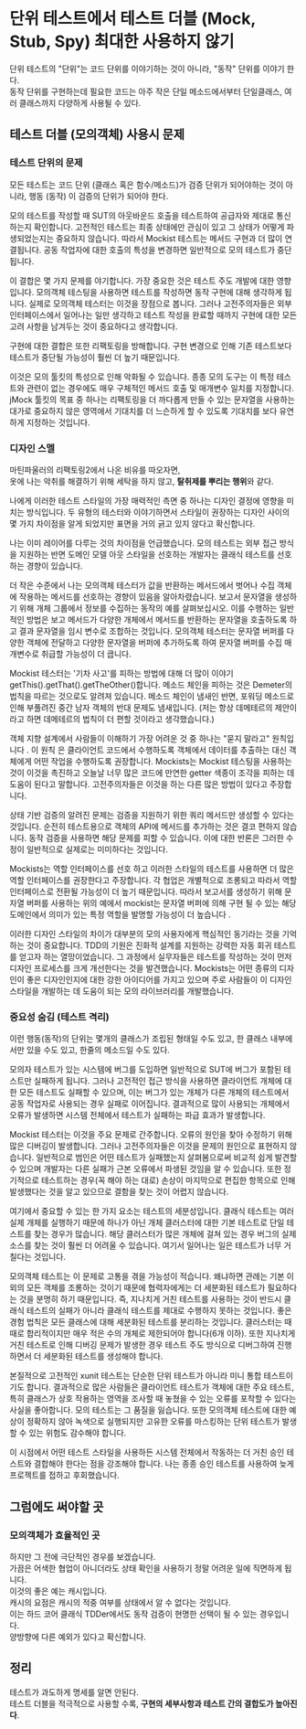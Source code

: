 # 단위 테스트에서 테스트 더블 (Mock, Stub, Spy) 최대한 사용하지 않기

단위 테스트의 "단위"는 코드 단위를 이야기하는 것이 아니라, "동작" 단위를 이야기 한다.  
동작 단위를 구현하는데 필요한 코드는 아주 작은 단일 메소드에서부터 단일클래스, 여러 클래스까지 다양하게 사용될 수 있다.  

## 테스트 더블 (모의객체) 사용시 문제

### 테스트 단위의 문제

모든 테스트는 코드 단위 (클래스 혹은 함수/메소드)가 검증 단위가 되어야하는 것이 아니라, 행동 (동작)
이 검증의 단위가 되어야 한다.  

모의 테스트를 작성할 때 SUT의 아웃바운드 호출을 테스트하여 공급자와 제대로 통신하는지 확인합니다. 고전적인 테스트는 최종 상태에만 관심이 있고 그 상태가 어떻게 파생되었는지는 중요하지 않습니다. 따라서 Mockist 테스트는 메서드 구현과 더 많이 연결됩니다. 공동 작업자에 대한 호출의 특성을 변경하면 일반적으로 모의 테스트가 중단됩니다.

이 결합은 몇 가지 문제를 야기합니다. 가장 중요한 것은 테스트 주도 개발에 대한 영향입니다. 모의객체 테스팅을 사용하면 테스트를 작성하면 동작 구현에 대해 생각하게 됩니다. 실제로 모의객체 테스터는 이것을 장점으로 봅니다. 그러나 고전주의자들은 외부 인터페이스에서 일어나는 일만 생각하고 테스트 작성을 완료할 때까지 구현에 대한 모든 고려 사항을 남겨두는 것이 중요하다고 생각합니다.

구현에 대한 결합은 또한 리팩토링을 방해합니다. 구현 변경으로 인해 기존 테스트보다 테스트가 중단될 가능성이 훨씬 더 높기 때문입니다.

이것은 모의 툴킷의 특성으로 인해 악화될 수 있습니다. 종종 모의 도구는 이 특정 테스트와 관련이 없는 경우에도 매우 구체적인 메서드 호출 및 매개변수 일치를 지정합니다. jMock 툴킷의 목표 중 하나는 리팩토링을 더 까다롭게 만들 수 있는 문자열을 사용하는 대가로 중요하지 않은 영역에서 기대치를 더 느슨하게 할 수 있도록 기대치를 보다 유연하게 지정하는 것입니다.

### 디자인 스멜

마틴파울러의 리팩토링2에서 나온 비유를 따오자면,  
옷에 나는 악취를 해결하기 위해 세탁을 하지 않고, **탈취제를 뿌리는 행위**와 같다.  

나에게 이러한 테스트 스타일의 가장 매력적인 측면 중 하나는 디자인 결정에 영향을 미치는 방식입니다. 두 유형의 테스터와 이야기하면서 스타일이 권장하는 디자인 사이의 몇 가지 차이점을 알게 되었지만 표면을 거의 긁고 있지 않다고 확신합니다.

나는 이미 레이어를 다루는 것의 차이점을 언급했습니다. 모의 테스트는 외부 접근 방식을 지원하는 반면 도메인 모델 아웃 스타일을 선호하는 개발자는 클래식 테스트를 선호하는 경향이 있습니다.

더 작은 수준에서 나는 모의객체 테스터가 값을 반환하는 메서드에서 벗어나 수집 객체에 작용하는 메서드를 선호하는 경향이 있음을 알아차렸습니다. 보고서 문자열을 생성하기 위해 개체 그룹에서 정보를 수집하는 동작의 예를 살펴보십시오. 이를 수행하는 일반적인 방법은 보고 메서드가 다양한 개체에서 메서드를 반환하는 문자열을 호출하도록 하고 결과 문자열을 임시 변수로 조합하는 것입니다. 모의객체 테스터는 문자열 버퍼를 다양한 객체에 전달하고 다양한 문자열을 버퍼에 추가하도록 하여 문자열 버퍼를 수집 매개변수로 취급할 가능성이 더 큽니다.

Mockist 테스터는 '기차 사고'를 피하는 방법에 대해 더 많이 이야기 getThis().getThat().getTheOther()합니다. 메소드 체인을 피하는 것은 Demeter의 법칙을 따르는 것으로도 알려져 있습니다. 메소드 체인이 냄새인 반면, 포워딩 메소드로 인해 부풀려진 중간 남자 객체의 반대 문제도 냄새입니다. (저는 항상 데메테르의 제안이라고 하면 데메테르의 법칙이 더 편할 것이라고 생각했습니다.)

객체 지향 설계에서 사람들이 이해하기 가장 어려운 것 중 하나는 "묻지 말라고" 원칙입니다 . 이 원칙 은 클라이언트 코드에서 수행하도록 객체에서 데이터를 추출하는 대신 객체에게 어떤 작업을 수행하도록 권장합니다. Mockists는 Mockist 테스팅을 사용하는 것이 이것을 촉진하고 오늘날 너무 많은 코드에 만연한 getter 색종이 조각을 피하는 데 도움이 된다고 말합니다. 고전주의자들은 이것을 하는 다른 많은 방법이 있다고 주장합니다.

상태 기반 검증의 알려진 문제는 검증을 지원하기 위한 쿼리 메서드만 생성할 수 있다는 것입니다. 순전히 테스트용으로 객체의 API에 메서드를 추가하는 것은 결코 편하지 않습니다. 동작 검증을 사용하면 해당 문제를 피할 수 있습니다. 이에 대한 반론은 그러한 수정이 일반적으로 실제로는 미미하다는 것입니다.

Mockists는 역할 인터페이스를 선호 하고 이러한 스타일의 테스트를 사용하면 더 많은 역할 인터페이스를 권장한다고 주장합니다. 각 협업은 개별적으로 조롱되고 따라서 역할 인터페이스로 전환될 가능성이 더 높기 때문입니다. 따라서 보고서를 생성하기 위해 문자열 버퍼를 사용하는 위의 예에서 mockist는 문자열 버퍼에 의해 구현 될 수 있는 해당 도메인에서 의미가 있는 특정 역할을 발명할 가능성이 더 높습니다 .

이러한 디자인 스타일의 차이가 대부분의 모의 사용자에게 핵심적인 동기라는 것을 기억하는 것이 중요합니다. TDD의 기원은 진화적 설계를 지원하는 강력한 자동 회귀 테스트를 얻고자 하는 열망이었습니다. 그 과정에서 실무자들은 테스트를 작성하는 것이 먼저 디자인 프로세스를 크게 개선한다는 것을 발견했습니다. Mockists는 어떤 종류의 디자인이 좋은 디자인인지에 대한 강한 아이디어를 가지고 있으며 주로 사람들이 이 디자인 스타일을 개발하는 데 도움이 되는 모의 라이브러리를 개발했습니다.

### 중요성 숨김 (테스트 격리)

이런 행동(동작)의 단위는 몇개의 클래스가 조립된 형태일 수도 있고, 한 클래스 내부에서만 있을 수도 있고, 한줄의 메소드일 수도 있다.

모의자 테스트가 있는 시스템에 버그를 도입하면 일반적으로 SUT에 버그가 포함된 테스트만 실패하게 됩니다. 그러나 고전적인 접근 방식을 사용하면 클라이언트 개체에 대한 모든 테스트도 실패할 수 있으며, 이는 버그가 있는 개체가 다른 개체의 테스트에서 공동 작업자로 사용되는 경우 실패로 이어집니다. 결과적으로 많이 사용되는 개체에서 오류가 발생하면 시스템 전체에서 테스트가 실패하는 파급 효과가 발생합니다.

Mockist 테스터는 이것을 주요 문제로 간주합니다. 오류의 원인을 찾아 수정하기 위해 많은 디버깅이 발생합니다. 그러나 고전주의자들은 이것을 문제의 원인으로 표현하지 않습니다. 일반적으로 범인은 어떤 테스트가 실패했는지 살펴봄으로써 비교적 쉽게 발견할 수 있으며 개발자는 다른 실패가 근본 오류에서 파생된 것임을 알 수 있습니다. 또한 정기적으로 테스트하는 경우(꼭 해야 하는 대로) 손상이 마지막으로 편집한 항목으로 인해 발생했다는 것을 알고 있으므로 결함을 찾는 것이 어렵지 않습니다.

여기에서 중요할 수 있는 한 가지 요소는 테스트의 세분성입니다. 클래식 테스트는 여러 실제 개체를 실행하기 때문에 하나가 아닌 개체 클러스터에 대한 기본 테스트로 단일 테스트를 찾는 경우가 많습니다. 해당 클러스터가 많은 개체에 걸쳐 있는 경우 버그의 실제 소스를 찾는 것이 훨씬 더 어려울 수 있습니다. 여기서 일어나는 일은 테스트가 너무 거칠다는 것입니다.

모의객체 테스트는 이 문제로 고통을 겪을 가능성이 적습니다. 왜냐하면 관례는 기본 이외의 모든 객체를 조롱하는 것이기 때문에 협력자에게는 더 세분화된 테스트가 필요하다는 것을 분명히 하기 때문입니다. 즉, 지나치게 거친 테스트를 사용하는 것이 반드시 클래식 테스트의 실패가 아니라 클래식 테스트를 제대로 수행하지 못하는 것입니다. 좋은 경험 법칙은 모든 클래스에 대해 세분화된 테스트를 분리하는 것입니다. 클러스터는 때때로 합리적이지만 매우 적은 수의 개체로 제한되어야 합니다(6개 이하). 또한 지나치게 거친 테스트로 인해 디버깅 문제가 발생한 경우 테스트 주도 방식으로 디버그하여 진행하면서 더 세분화된 테스트를 생성해야 합니다.

본질적으로 고전적인 xunit 테스트는 단순한 단위 테스트가 아니라 미니 통합 테스트이기도 합니다. 결과적으로 많은 사람들은 클라이언트 테스트가 객체에 대한 주요 테스트, 특히 클래스가 상호 작용하는 영역을 조사할 때 놓쳤을 수 있는 오류를 포착할 수 있다는 사실을 좋아합니다. 모의 테스트는 그 품질을 잃습니다. 또한 모의객체 테스트에 대한 예상이 정확하지 않아 녹색으로 실행되지만 고유한 오류를 마스킹하는 단위 테스트가 발생할 수 있는 위험도 감수해야 합니다.

이 시점에서 어떤 테스트 스타일을 사용하든 시스템 전체에서 작동하는 더 거친 승인 테스트와 결합해야 한다는 점을 강조해야 합니다. 나는 종종 승인 테스트를 사용하여 늦게 프로젝트를 접하고 후회했습니다.


## 그럼에도 써야할 곳

### 모의객체가 효율적인 곳

하지만 그 전에 극단적인 경우를 보겠습니다.  
가끔은 어색한 협업이 아니더라도 상태 확인을 사용하기 정말 어려운 일에 직면하게 됩니다.  
이것의 좋은 예는 캐시입니다.  
캐시의 요점은 캐시의 적중 여부를 상태에서 알 수 없다는 것입니다.  
이는 하드 코어 클래식 TDDer에서도 동작 검증이 현명한 선택이 될 수 있는 경우입니다.  
양방향에 다른 예외가 있다고 확신합니다.

## 정리

테스트가 과도하게 명세를 알면 안된다.  
테스트 더블을 적극적으로 사용할 수록, **구현의 세부사항과 테스트 간의 결합도가 높아진다**.  

